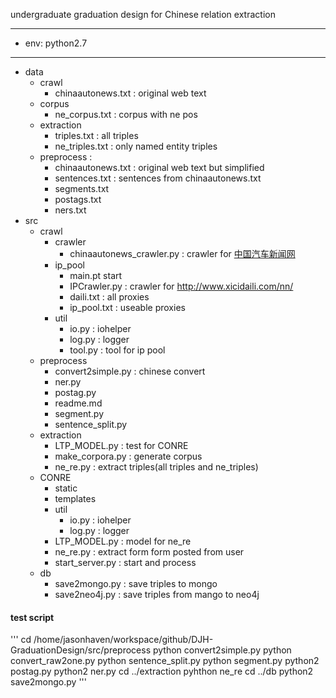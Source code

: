 undergraduate graduation design  for Chinese relation extraction

---
- env:
python2.7

---

- data
	- crawl
		- chinaautonews.txt : original web text
	- corpus
		- ne_corpus.txt : corpus with ne pos
	- extraction
		- triples.txt : all triples
		- ne_triples.txt : only named entity triples
	- preprocess :
		- chinaautonews.txt : original web text but simplified
		- sentences.txt : sentences from chinaautonews.txt
		- segments.txt
		- postags.txt
		- ners.txt
- src
	- crawl
		- crawler
			- chinaautonews_crawler.py : crawler for [中国汽车新闻网](http://www.chinaautonews.com.cn/list-6-1.html)
		- ip_pool
			- main.pt start
			- IPCrawler.py : crawler for http://www.xicidaili.com/nn/
			- daili.txt : all proxies
			- ip_pool.txt : useable proxies
		- util
			- io.py : iohelper
			- log.py : logger
			- tool.py : tool for ip pool
	- preprocess
		- convert2simple.py : chinese convert
		- ner.py
		- postag.py
		- readme.md
		- segment.py
		- sentence_split.py
	- extraction
		- LTP_MODEL.py : test for CONRE
		- make_corpora.py : generate corpus
		- ne_re.py : extract triples(all triples and ne_triples)
	- CONRE
		- static
		- templates
		- util
			- io.py : iohelper
			- log.py : logger
		- LTP_MODEL.py : model for ne_re
		- ne_re.py : extract form form posted from user
		- start_server.py : start and process
	- db
		- save2mongo.py : save triples to mongo
		- save2neo4j.py : save triples from mango to neo4j
#### test script
'''
cd /home/jasonhaven/workspace/github/DJH-GraduationDesign/src/preprocess
python convert2simple.py
python convert_raw2one.py
python sentence_split.py
python segment.py
python2 postag.py
python2 ner.py
cd ../extraction
pyhthon ne_re
cd ../db
python2 save2mongo.py
'''